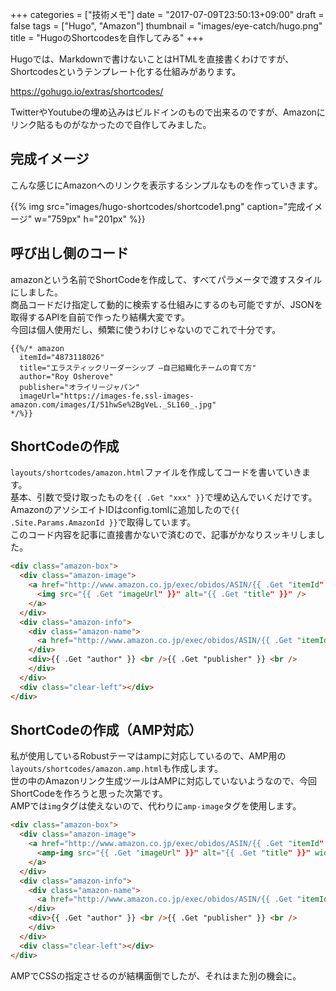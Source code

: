 +++
categories = ["技術メモ"]
date = "2017-07-09T23:50:13+09:00"
draft = false
tags = ["Hugo", "Amazon"]
thumbnail = "images/eye-catch/hugo.png"
title = "HugoのShortcodesを自作してみる"
+++

Hugoでは、Markdownで書けないことはHTMLを直接書くわけですが、Shortcodesというテンプレート化する仕組みがあります。

https://gohugo.io/extras/shortcodes/

TwitterやYoutubeの埋め込みはビルドインのもので出来るのですが、Amazonにリンク貼るものがなかったので自作してみました。

## 完成イメージ

こんな感じにAmazonへのリンクを表示するシンプルなものを作っていきます。

{{% img src="images/hugo-shortcodes/shortcode1.png" caption="完成イメージ" w="759px" h="201px" %}}

## 呼び出し側のコード  

amazonという名前でShortCodeを作成して、すべてパラメータで渡すスタイルにしました。  
商品コードだけ指定して動的に検索する仕組みにするのも可能ですが、JSONを取得するAPIを自前で作ったり結構大変です。  
今回は個人使用だし、頻繁に使うわけじゃないのでこれで十分です。

    {{%/* amazon 
      itemId="4873118026"
      title="エラスティックリーダーシップ ―自己組織化チームの育て方"
      author="Roy Osherove"
      publisher="オライリージャパン"
      imageUrl="https://images-fe.ssl-images-amazon.com/images/I/51hwSe%2BgVeL._SL160_.jpg"
    */%}}

## ShortCodeの作成

`layouts/shortcodes/amazon.html`ファイルを作成してコードを書いていきます。  
基本、引数で受け取ったものを`{{ .Get "xxx" }}`で埋め込んでいくだけです。  
AmazonのアソシエイトIDはconfig.tomlに追加したので`{{ .Site.Params.AmazonId }}`で取得しています。  
このコード内容を記事に直接書かないで済むので、記事がかなりスッキリしました。

```html
<div class="amazon-box">
  <div class="amazon-image">
    <a href="http://www.amazon.co.jp/exec/obidos/ASIN/{{ .Get "itemId" }}/{{ .Site.Params.AmazonId }}/ref=nosim/" target="_blank">
      <img src="{{ .Get "imageUrl" }}" alt="{{ .Get "title" }}" />
    </a>
  </div>
  <div class="amazon-info">
    <div class="amazon-name">
      <a href="http://www.amazon.co.jp/exec/obidos/ASIN/{{ .Get "itemId" }}/{{ .Site.Params.AmazonId }}/ref=nosim/" target="_blank">{{ .Get "title" }}</a>
    </div>
    <div>{{ .Get "author" }} <br />{{ .Get "publisher" }} <br />
    </div>
  </div>
  <div class="clear-left"></div>
</div>
```

## ShortCodeの作成（AMP対応）

私が使用しているRobustテーマはampに対応しているので、AMP用の`layouts/shortcodes/amazon.amp.html`も作成します。  
世の中のAmazonリンク生成ツールはAMPに対応していないようなので、今回ShortCodeを作ろうと思った次第です。  
AMPでは`img`タグは使えないので、代わりに`amp-image`タグを使用します。  

```html
<div class="amazon-box">
  <div class="amazon-image">
    <a href="http://www.amazon.co.jp/exec/obidos/ASIN/{{ .Get "itemId" }}/{{ .Site.Params.AmazonId }}/ref=nosim/" target="_blank">
      <amp-img src="{{ .Get "imageUrl" }}" alt="{{ .Get "title" }}" width=113 height=160></amp-img>
    </a>
  </div>
  <div class="amazon-info">
    <div class="amazon-name">
      <a href="http://www.amazon.co.jp/exec/obidos/ASIN/{{ .Get "itemId" }}/{{ .Site.Params.AmazonId }}/ref=nosim/" target="_blank">{{ .Get "title" }}</a>
    </div>
    <div>{{ .Get "author" }} <br />{{ .Get "publisher" }} <br />
    </div>
  </div>
  <div class="clear-left"></div>
</div>
```
AMPでCSSの指定させるのが結構面倒でしたが、それはまた別の機会に。
